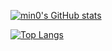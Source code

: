 [![min0's GitHub stats](https://github-readme-stats.vercel.app/api?username=KIS16&show_icons=true&theme=테마a&count_private=true)](https://github.com/KIS16)

[![Top Langs](https://github-readme-stats.vercel.app/api/top-langs/?username=KIS16&layout=compact)](https://github.com/KIS16)
